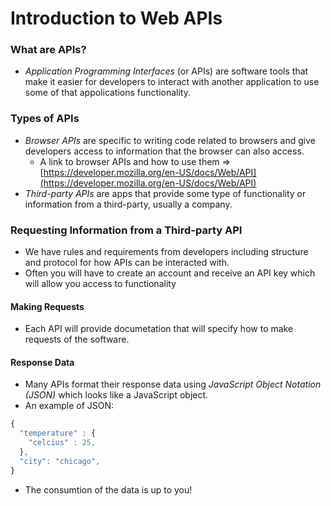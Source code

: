 # Introduction to Web APIs

### What are APIs?

- *Application Programming Interfaces* (or APIs) are software tools that make it easier for developers to interact with another application to use some of that appolications functionality.

### Types of APIs

- *Browser APIs* are specific to writing code related to browsers and give developers access to information that the browser can also access.
   - A link to browser APIs and how to use them ⇒ [https://developer.mozilla.org/en-US/docs/Web/API](https://developer.mozilla.org/en-US/docs/Web/API)
- *Third-party APIs* are apps that provide some type of functionality or information from a third-party, usually a company.

### Requesting Information from a Third-party API

- We have rules and requirements from developers including structure and protocol for how APIs can be interacted with.
- Often you will have to create an account and receive an API key which will allow you access to functionality

#### Making Requests

- Each API will provide documetation that will specify how to make requests of the software.

#### Response Data

- Many APIs format their response data using *JavaScript Object Notation (JSON)* which looks like a JavaScript object.
- An example of JSON:

```javascript
{
  "temperature" : {
    "celcius" : 25,
  },
  "city": "chicago",
}
```

- The consumtion of the data is up to you!

